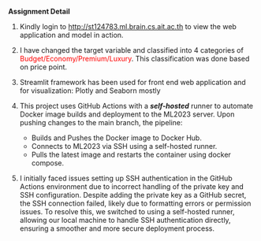 **Assignment Detail** 
1. Kindly login to http://st124783.ml.brain.cs.ait.ac.th to view the web application and model in action.
2. I have changed the target variable and classified into 4 categories of <span style="color:red">Budget/Economy/Premium/Luxury</span>. This classification was done based on price point.
3. Streamlit framework has been used for front end web application and for visualization: Plotly and Seaborn mostly
4. This project uses GitHub Actions with a ***self-hosted*** runner to automate Docker image builds and deployment to the ML2023 server. Upon pushing changes to the main branch, the pipeline:
	- Builds and Pushes the Docker image to Docker Hub.
	- Connects to ML2023 via SSH using a self-hosted runner.
	- Pulls the latest image and restarts the container using docker compose.
 
5. I initially faced issues setting up SSH authentication in the GitHub Actions environment due to incorrect handling of the private key and SSH configuration. Despite adding the private key as    a GitHub secret, the SSH connection failed, likely due to formatting errors or permission issues. To resolve this, we switched to using a self-hosted runner, allowing our local machine to       handle SSH authentication directly, ensuring a smoother and more secure deployment process.

